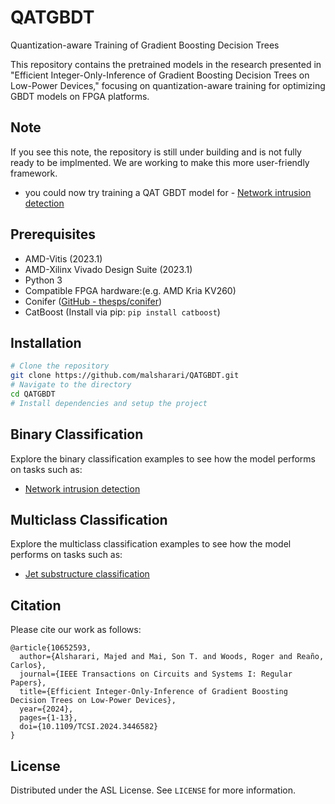 # QATGBDT
Quantization-aware Training of Gradient Boosting Decision Trees

This repository contains the pretrained models in the research presented in "Efficient Integer-Only-Inference of Gradient Boosting Decision Trees on Low-Power Devices," focusing on quantization-aware training for optimizing GBDT models on FPGA platforms.

## Note
If you see this note, the repository is still under building and is not fully ready to be implmented. We are working to make this more user-friendly framework.
- you could now try training a QAT GBDT model for - [Network intrusion detection](Examples/Binary_classification_tasks/cybersecurity)

## Prerequisites
- AMD-Vitis (2023.1) 
- AMD-Xilinx Vivado Design Suite (2023.1)
- Python 3
- Compatible FPGA hardware:(e.g. AMD Kria KV260)
- Conifer ([GitHub - thesps/conifer](https://github.com/thesps/conifer))
- CatBoost (Install via pip: `pip install catboost`)

## Installation
```bash
# Clone the repository
git clone https://github.com/malsharari/QATGBDT.git
# Navigate to the directory
cd QATGBDT
# Install dependencies and setup the project
```

## Binary Classification
Explore the binary classification examples to see how the model performs on tasks such as:
- [Network intrusion detection](Examples/Binary_classification_tasks/cybersecurity)

## Multiclass Classification
Explore the multiclass classification examples to see how the model performs on tasks such as:
- [Jet substructure classification](Examples/Multiclass_classification_tasks/jet_substructure/)

## Citation
Please cite our work as follows:
```
@article{10652593,
  author={Alsharari, Majed and Mai, Son T. and Woods, Roger and Reaño, Carlos},
  journal={IEEE Transactions on Circuits and Systems I: Regular Papers},
  title={Efficient Integer-Only-Inference of Gradient Boosting Decision Trees on Low-Power Devices},
  year={2024},
  pages={1-13},
  doi={10.1109/TCSI.2024.3446582}
}
```

## License
Distributed under the ASL License. See `LICENSE` for more information.
